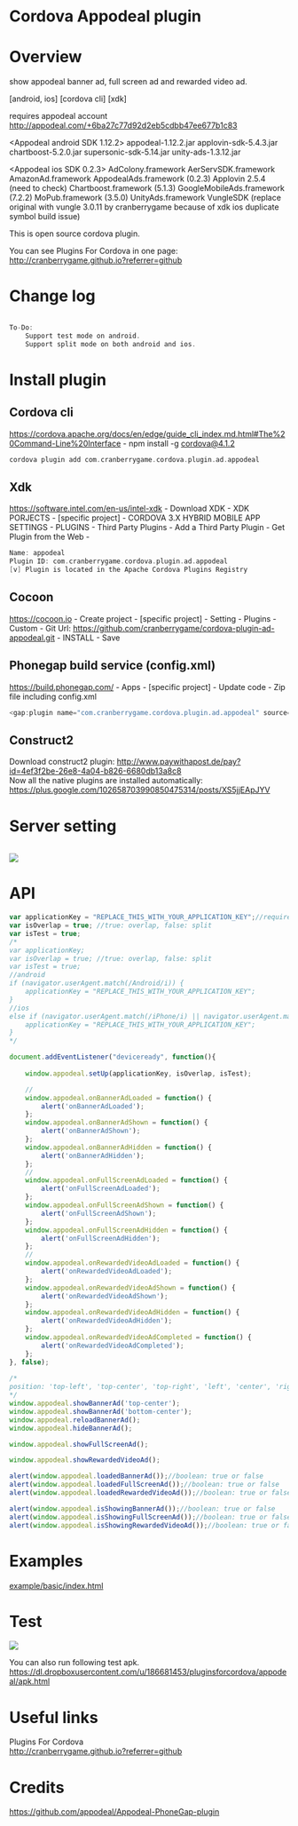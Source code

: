 Cordova Appodeal plugin
====================
# Overview #
show appodeal banner ad, full screen ad and rewarded video ad.

[android, ios] [cordova cli] [xdk]

requires appodeal account http://appodeal.com/+6ba27c77d92d2eb5cdbb47ee677b1c83

<Appodeal android SDK 1.12.2>
appodeal-1.12.2.jar
applovin-sdk-5.4.3.jar
chartboost-5.2.0.jar
supersonic-sdk-5.14.jar
unity-ads-1.3.12.jar

<Appodeal ios SDK 0.2.3>
AdColony.framework
AerServSDK.framework
AmazonAd.framework
AppodealAds.framework (0.2.3)
Applovin 2.5.4 (need to check)
Chartboost.framework (5.1.3)
GoogleMobileAds.framework (7.2.2)
MoPub.framework (3.5.0)
UnityAds.framework
VungleSDK (replace original with vungle 3.0.11 by cranberrygame because of xdk ios duplicate symbol build issue)

This is open source cordova plugin.

You can see Plugins For Cordova in one page: http://cranberrygame.github.io?referrer=github

# Change log #
```c

To-Do:
	Support test mode on android.
	Support split mode on both android and ios.
```
# Install plugin #

## Cordova cli ##
https://cordova.apache.org/docs/en/edge/guide_cli_index.md.html#The%20Command-Line%20Interface - npm install -g cordova@4.1.2
```c
cordova plugin add com.cranberrygame.cordova.plugin.ad.appodeal
```

## Xdk ##
https://software.intel.com/en-us/intel-xdk - Download XDK - XDK PORJECTS - [specific project] - CORDOVA 3.X HYBRID MOBILE APP SETTINGS - PLUGINS - Third Party Plugins - Add a Third Party Plugin - Get Plugin from the Web -
```c
Name: appodeal
Plugin ID: com.cranberrygame.cordova.plugin.ad.appodeal
[v] Plugin is located in the Apache Cordova Plugins Registry
```

## Cocoon ##
https://cocoon.io - Create project - [specific project] - Setting - Plugins - Custom - Git Url: https://github.com/cranberrygame/cordova-plugin-ad-appodeal.git - INSTALL - Save<br>

## Phonegap build service (config.xml) ##
https://build.phonegap.com/ - Apps - [specific project] - Update code - Zip file including config.xml
```c
<gap:plugin name="com.cranberrygame.cordova.plugin.ad.appodeal" source="plugins.cordova.io" />
```

## Construct2 ##
Download construct2 plugin: http://www.paywithapost.de/pay?id=4ef3f2be-26e8-4a04-b826-6680db13a8c8
<br>
Now all the native plugins are installed automatically: https://plus.google.com/102658703990850475314/posts/XS5jjEApJYV
# Server setting #
```c
```

<img src="https://github.com/cranberrygame/cordova-plugin-ad-appodeal/blob/master/doc/applicationKey.png">

# API #
```javascript
var applicationKey = "REPLACE_THIS_WITH_YOUR_APPLICATION_KEY";//requires appodeal account http://appodeal.com/+6ba27c77d92d2eb5cdbb47ee677b1c83
var isOverlap = true; //true: overlap, false: split
var isTest = true;
/*
var applicationKey;
var isOverlap = true; //true: overlap, false: split
var isTest = true;
//android
if (navigator.userAgent.match(/Android/i)) {
	applicationKey = "REPLACE_THIS_WITH_YOUR_APPLICATION_KEY";
}
//ios
else if (navigator.userAgent.match(/iPhone/i) || navigator.userAgent.match(/iPad/i)) {
	applicationKey = "REPLACE_THIS_WITH_YOUR_APPLICATION_KEY";
}
*/

document.addEventListener("deviceready", function(){
	
	window.appodeal.setUp(applicationKey, isOverlap, isTest);

	//
	window.appodeal.onBannerAdLoaded = function() {
		alert('onBannerAdLoaded');
	};
	window.appodeal.onBannerAdShown = function() {
		alert('onBannerAdShown');
	};
	window.appodeal.onBannerAdHidden = function() {
		alert('onBannerAdHidden');
	};
	//
	window.appodeal.onFullScreenAdLoaded = function() {
		alert('onFullScreenAdLoaded');
	};
	window.appodeal.onFullScreenAdShown = function() {
		alert('onFullScreenAdShown');
	};
	window.appodeal.onFullScreenAdHidden = function() {
		alert('onFullScreenAdHidden');
	};
	//
	window.appodeal.onRewardedVideoAdLoaded = function() {
		alert('onRewardedVideoAdLoaded');
	};
	window.appodeal.onRewardedVideoAdShown = function() {
		alert('onRewardedVideoAdShown');
	};
	window.appodeal.onRewardedVideoAdHidden = function() {
		alert('onRewardedVideoAdHidden');
	};	
	window.appodeal.onRewardedVideoAdCompleted = function() {
		alert('onRewardedVideoAdCompleted');
	};	
}, false);
	
/*
position: 'top-left', 'top-center', 'top-right', 'left', 'center', 'right', 'bottom-left', 'bottom-center', 'bottom-right'
*/
window.appodeal.showBannerAd('top-center');
window.appodeal.showBannerAd('bottom-center');
window.appodeal.reloadBannerAd();
window.appodeal.hideBannerAd();

window.appodeal.showFullScreenAd();

window.appodeal.showRewardedVideoAd();

alert(window.appodeal.loadedBannerAd());//boolean: true or false
alert(window.appodeal.loadedFullScreenAd());//boolean: true or false
alert(window.appodeal.loadedRewardedVideoAd());//boolean: true or false

alert(window.appodeal.isShowingBannerAd());//boolean: true or false
alert(window.appodeal.isShowingFullScreenAd());//boolean: true or false
alert(window.appodeal.isShowingRewardedVideoAd());//boolean: true or false
```
# Examples #
<a href="https://github.com/cranberrygame/cordova-plugin-ad-appodeal/blob/master/example/basic/index.html">example/basic/index.html</a><br>

# Test #

[![](http://img.youtube.com/vi/wOmHRtFTXc4/0.jpg)](https://www.youtube.com/watch?v=wOmHRtFTXc4&feature=youtu.be "Youtube")

You can also run following test apk.
https://dl.dropboxusercontent.com/u/186681453/pluginsforcordova/appodeal/apk.html

# Useful links #

Plugins For Cordova<br>
http://cranberrygame.github.io?referrer=github

# Credits #

https://github.com/appodeal/Appodeal-PhoneGap-plugin
